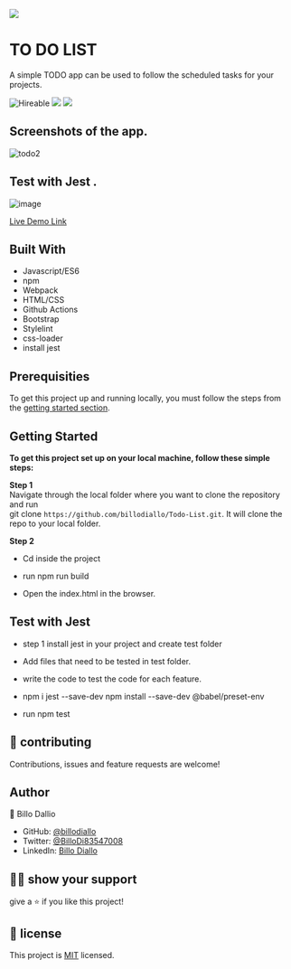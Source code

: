 ![](https://img.shields.io/badge/Microverse-blueviolet)

# TO DO LIST 

A simple TODO app can be used to follow the scheduled tasks for your projects.

![Hireable](https://img.shields.io/badge/Hireable-yes-success) ![](https://img.shields.io/badge/Mobile--responsive-yes-green) ![](https://img.shields.io/badge/-Microverse%20projects-blueviolet)


## Screenshots of the app.

![todo2](https://user-images.githubusercontent.com/11162987/118632022-b4daf700-b7d8-11eb-9c64-cdb8079c79ac.JPG)

## Test with Jest .
![image](https://user-images.githubusercontent.com/11162987/118631555-45fd9e00-b7d8-11eb-8459-1d08d6386ced.png)



[Live Demo Link](https://billodiallo.github.io/Todo-List/)

## Built With

- Javascript/ES6
- npm
- Webpack
- HTML/CSS
- Github Actions
- Bootstrap
- Stylelint
- css-loader
- install jest

## Prerequisities

To get this project up and running locally, you must follow the steps from the [getting started section](#getting-started).

## Getting Started

**To get this project set up on your local machine, follow these simple steps:**

**Step 1**<br>
Navigate through the local folder where you want to clone the repository and run<br>
git clone `https://github.com/billodiallo/Todo-List.git`. It will clone the repo to your local folder.<br>

**Step 2**<br>
- Cd inside the project

- run npm run build

- Open the index.html in the browser.

## Test with Jest
- step 1
install jest in your project and create test folder 
- Add files that need to be tested in test folder.
- write the code to test the code for each feature.
- npm i jest --save-dev
npm install --save-dev @babel/preset-env

- run npm test



## 🤝 contributing

Contributions, issues and feature requests are welcome!

## Author

👤 Billo Dallio

- GitHub: [@billodiallo](https://github.com/billodiallo)
- Twitter: [@BilloDi83547008](https://twitter.com/BilloDi83547008)
- LinkedIn: [Billo Diallo](https://www.linkedin.com/in/mabillodiallo/)

## 🙋‍♂ show your support

give a ⭐️ if you like this project!

## 📝 license



This project is [MIT](LICENSE) licensed.

